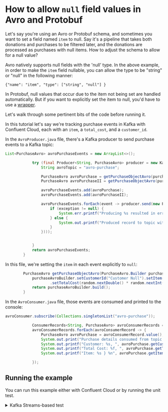 # How to allow `null` field values in Avro and Protobuf

Let's say you're using an Avro or Protobuf schema, and sometimes you want to set a field named `item` to null. Say it's a pipeline that takes both donations and purchases to be filtered later, and the donations are processed as purchases with null items. How to adjust the schema to allow for a null value? 

Avro natively supports null fields with the 'null' type. In the above example, in order to make the `item` field nullable, you can allow the type to be "string" or "null" in the following manner:

```
{"name": "item", "type": ["string", "null"] }
```

In Protobuf, null values that occur due to the item not being set are handled automatically. But if you want to explicitly set the item to null, you'd have to use a [wrapper](https://tomasbasham.dev/development/2017/09/13/protocol-buffers-and-optional-values.html).


Let's walk through some pertinent bits of the code before running it. 

In this tutorial let's say we're tracking purchase events in Kafka with Confluent Cloud, each with an `item`, a `total_cost`, and a `customer_id`. 


In the `AvroProducer.java` file, there's a Kafka producer to send purchase events to a Kafka topic:

```java
List<PurchaseAvro> avroPurchaseEvents = new ArrayList<>();

            try (final Producer<String, PurchaseAvro> producer = new KafkaProducer<>(avroProducerConfigs)) {
                String avroTopic = "avro-purchase";

                PurchaseAvro avroPurchase = getPurchaseObjectAvro(purchaseBuilder);
                PurchaseAvro avroPurchaseII = getPurchaseObjectAvro(purchaseBuilder);

                avroPurchaseEvents.add(avroPurchase);
                avroPurchaseEvents.add(avroPurchaseII);

                avroPurchaseEvents.forEach(event -> producer.send(new ProducerRecord<>(avroTopic, event.getCustomerId(), event), ((metadata, exception) -> {
                    if (exception != null) {
                        System.err.printf("Producing %s resulted in error %s %n", event, exception);
                    } else {
                        System.out.printf("Produced record to topic with Avro schema at offset %s with timestamp %d %n", metadata.offset(), metadata.timestamp());
                    }
                })));


            }
            return avroPurchaseEvents;
        }
```

In this file, we're setting the `item` in each event explicitly to `null`:

```java
        PurchaseAvro getPurchaseObjectAvro(PurchaseAvro.Builder purchaseAvroBuilder) {
            purchaseAvroBuilder.setCustomerId("Customer Null").setItem(null)
                    .setTotalCost(random.nextDouble() * random.nextInt(100));
            return purchaseAvroBuilder.build();
        }
```

In the `AvroConsumer.java` file, those events are consumed and printed to the console:

```java
avroConsumer.subscribe(Collections.singletonList("avro-purchase"));

            ConsumerRecords<String, PurchaseAvro> avroConsumerRecords = avroConsumer.poll(Duration.ofSeconds(2));
            avroConsumerRecords.forEach(avroConsumerRecord -> {
                PurchaseAvro avroPurchase = avroConsumerRecord.value();
                System.out.print("Purchase details consumed from topic with Avro schema { ");
                System.out.printf("Customer: %s, ", avroPurchase.getCustomerId());
                System.out.printf("Total Cost: %f, ", avroPurchase.getTotalCost());
                System.out.printf("Item: %s } %n", avroPurchase.getItem());

            });

```

## Running the example

You can run this example either with Confluent Cloud or by running the unit test. 

<details>
  <summary>Kafka Streams-based test</summary>

#### Prerequisites

* Java 17, e.g., follow the OpenJDK installation instructions [here](https://openjdk.org/install/) if you don't have Java. 

#### Run the test

```
gradle test
```
<details>
  <summary>Confluent Cloud</summary>

#### Prerequisites

  * A [Confluent Cloud](https://confluent.cloud/signup) account

#### Run the commands

[Sign up](https://www.confluent.io/) for a Confluent Cloud account if you haven't already. 

Login, and then click 'Environments -> Create Cloud Environment' and create a cloud environment using the defaults there. 

Navigate to your environment and click 'Add cluster'. Create a cluster using the default values provided. 

Click 'Topics -> Add topic' to create two topics with the default values, one named 'avro-purchase' and the other 'proto-purchase' (we'll cover null values in Protobuf schemas later in the tutorial). 

On the right-hand navbar, click 'API keys -> Add key -> Global access'. Download the values as you will need them to run this tutorial. 

In the same navbar, click 'Clients -> Choose Your Language -> Java -> Create Schema Registry API key'. Save this key and secret as well as the URL listed in the configuration snippet. 

Create a folder anywhere you like to house the code this tutorial:

```bach
mkdir handling-null-values
```

Now, create a file at `handling-null-values/resources/confluent.properties` with these values in it:

```
# Required connection configs for Kafka producer, consumer, and admin
bootstrap.servers=BOOTSTRAP_URL/S
security.protocol=SASL_SSL
sasl.jaas.config=org.apache.kafka.common.security.plain.PlainLoginModule required username='USERNAME' password='PASSWORD';
sasl.mechanism=PLAIN
use.latest.version=true
# Required for correctness in Apache Kafka clients prior to 2.6
client.dns.lookup=use_all_dns_ips

wrapper.for.nullables=true
key.converter=io.confluent.connect.avro.AvroConverter
key.converter.schema.registry.url=SR_URL/S
value.converter=io.confluent.connect.avro.AvroConverter
value.converter.schema.registry.url=CONVERTER_SR_URL/S

# Best practice for higher availability in Apache Kafka clients prior to 3.0
session.timeout.ms=45000

# Best practice for Kafka producer to prevent data loss
acks=all

# Required connection configs for Confluent Cloud Schema Registry
schema.registry.url=SR_URL/S
basic.auth.credentials.source=USER_INFO
basic.auth.user.info=API_KEY:SECRET
```

Replace the USERNAME and PASSWORD values with the Confluent Cloud key and secret respectively. Add the url from the schema registry client configuration snippet for `SR_URL/S` and add the schema registry API key and secret for `basic.auth.user.info`, retaining the colon in the placeholder. 

Inside `handling-null-values/kafka/code/src/main/avro/purchase.avsc` you'll see: 

```
{
  "type":"record",
  "namespace": "io.confluent.developer.avro",
  "name":"PurchaseAvro",
  "fields": [
    {"name": "item", "type": ["string", "null"] },
    {"name": "total_cost", "type": "double" },
    {"name": "customer_id", "type": "string"}
  ]
}
```

When you run `gradle runAvroProducer` and furthermore, `gradle runAvroConsumer`, you'll see that the events with null items are produced and consumed successfully. 

Now remove the `["string", "null"]` in the first field and replace it with `"string"`:

```
{
  "type":"record",
  "namespace": "io.confluent.developer.avro",
  "name":"PurchaseAvro",
  "fields": [
    {"name": "item", "type": "string" },
    {"name": "total_cost", "type": "double" },
    {"name": "customer_id", "type": "string"}
  ]
}
```

Now, if you run the code using `gradle runAvroProducer`, you will see that the producer does not produce events. If Avro schemas are to accept null values they need it set explicitly on the field.

How about null values in Protobuf schema fields? See: `handling-null-values/kafka/code/src/main/proto/purchase.proto`:

```
syntax = "proto3";

package io.confluent.developer.proto;
option java_outer_classname = "PurchaseProto";

message Purchase {
  string item = 1;
  double total_cost = 2;
  string customer_id = 3;
}
```

Look at `ProtoProducerApp.java`, lines 76-77:

```java
        purchaseBuilder.setCustomerId("Customer Null")
                .setTotalCost(random.nextDouble() * random.nextInt(100));
``` 

We can see that the developer who wrote this app 'forgot' to write the `setItem()` method that adds an item. This means that the value will be null. But when you run you run `gradle runProtoProducer` and `gradle runProtoConsumer` no errors will arise. That's because Protobuf automatically handles default values.

The message will look something like this in Confluent Cloud:

```json
{
  "totalCost": 41.20575583194131,
  "customerId": "Customer Null"
}
```

and like this in the console:

```json
{ Customer: Customer Null, Total Cost: 21.075714, Item:  } 

```

Now, if you _explicitly_ set the value of the item to null like so:


```java
        purchaseBuilder.setCustomerId("Customer Null").setItem(null)
                .setTotalCost(random.nextDouble() * random.nextInt(100));
``` 

In this case, you'll receive a NullPointer error. You can allow null values to be explicitly set with a [protocol wrapper type](https://protobuf.dev/reference/protobuf/google.protobuf/https://protobuf.dev/reference/protobuf/google.protobuf/).